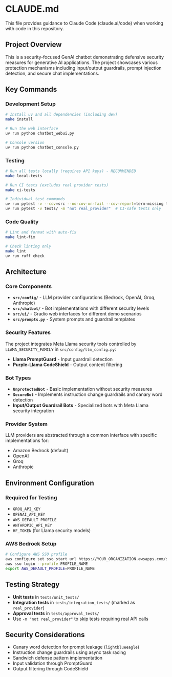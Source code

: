 # CLAUDE.md

This file provides guidance to Claude Code (claude.ai/code) when working with code in this repository.

## Project Overview

This is a security-focused GenAI chatbot demonstrating defensive security measures for generative AI applications. The project showcases various protection mechanisms including input/output guardrails, prompt injection detection, and secure chat implementations.

## Key Commands

### Development Setup
```bash
# Install uv and all dependencies (including dev)
make install

# Run the web interface
uv run python chatbot_webui.py

# Console version
uv run python chatbot_console.py
```

### Testing
```bash
# Run all tests locally (requires API keys) - RECOMMENDED
make local-tests

# Run CI tests (excludes real provider tests)  
make ci-tests

# Individual test commands
uv run pytest -v --cov=src --no-cov-on-fail --cov-report=term-missing tests/
uv run pytest -v tests/ -m "not real_provider"  # CI-safe tests only
```

### Code Quality
```bash
# Lint and format with auto-fix
make lint-fix

# Check linting only
make lint
uv run ruff check
```

## Architecture

### Core Components

- **`src/config/`** - LLM provider configurations (Bedrock, OpenAI, Groq, Anthropic)
- **`src/chatbot/`** - Bot implementations with different security levels
- **`src/ui/`** - Gradio web interfaces for different demo scenarios
- **`src/prompts.py`** - System prompts and guardrail templates

### Security Features

The project integrates Meta Llama security tools controlled by `LLAMA_SECURITY_FAMILY` in `src/config/llm_config.py`:
- **Llama PromptGuard** - Input guardrail detection
- **Purple-Llama CodeShield** - Output content filtering

### Bot Types

- **`UnprotectedBot`** - Basic implementation without security measures
- **`SecureBot`** - Implements instruction change guardrails and canary word detection
- **Input/Output Guardrail Bots** - Specialized bots with Meta Llama security integration

### Provider System

LLM providers are abstracted through a common interface with specific implementations for:
- Amazon Bedrock (default)
- OpenAI
- Groq  
- Anthropic

## Environment Configuration

### Required for Testing
- `GROQ_API_KEY`
- `OPENAI_API_KEY` 
- `AWS_DEFAULT_PROFILE`
- `ANTHROPIC_API_KEY`
- `HF_TOKEN` (for Llama security models)

### AWS Bedrock Setup
```bash
# Configure AWS SSO profile
aws configure set sso_start_url https://YOUR_ORGANIZATION.awsapps.com/start --profile PROFILE_NAME
aws sso login --profile PROFILE_NAME
export AWS_DEFAULT_PROFILE=PROFILE_NAME
```

## Testing Strategy

- **Unit tests** in `tests/unit_tests/`
- **Integration tests** in `tests/integration_tests/` (marked as `real_provider`)  
- **Approval tests** in `tests/approval_tests/`
- Use `-m "not real_provider"` to skip tests requiring real API calls

## Security Considerations

- Canary word detection for prompt leakage (`lightblueeagle`)
- Instruction change guardrails using async task racing
- Sandwich defense pattern implementation
- Input validation through PromptGuard
- Output filtering through CodeShield